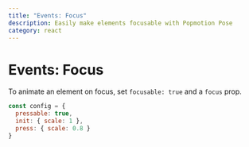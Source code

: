 ```yaml
---
title: "Events: Focus"
description: Easily make elements focusable with Popmotion Pose
category: react
---
```


# Events: Focus

To animate an element on focus, set `focusable: true` and a `focus` prop.

```javascript
const config = {
  pressable: true,
  init: { scale: 1 },
  press: { scale: 0.8 }
}
```

<CodeSandbox id="31n86p0jw6" />
